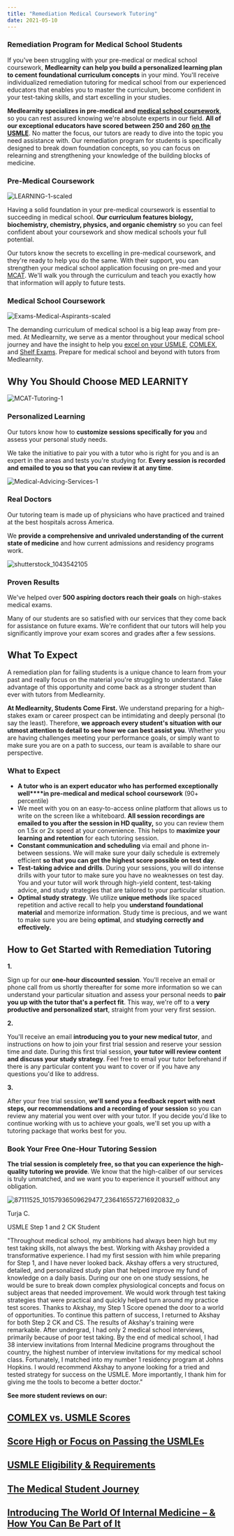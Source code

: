 ```yaml
---
title: "Remediation Medical Coursework Tutoring"
date: 2021-05-10
---
```


### Remediation Program for Medical School Students

If you've been struggling with your pre-medical or medical school coursework, **Medlearnity can help you build a personalized learning plan to cement foundational curriculum concepts** in your mind. You'll receive individualized remediation tutoring for medical school from our experienced educators that enables you to master the curriculum, become confident in your test-taking skills, and start excelling in your studies.   

**Medlearnity specializes in pre-medical and** [**medical school coursework**](https://www.medlearnity.com/coursework/), so you can rest assured knowing we're absolute experts in our field. **All of our exceptional educators have scored between 250 and 260** [**on the USMLE**](https://www.medlearnity.com/usmle/). No matter the focus, our tutors are ready to dive into the topic you need assistance with. Our remediation program for students is specifically designed to break down foundation concepts, so you can focus on relearning and strengthening your knowledge of the building blocks of medicine. 

### Pre-Medical Coursework

![](//www.medlearnity.com/wp-content/uploads/2020/05/LEARNING-1-scaled-1.jpg "LEARNING-1-scaled")

Having a solid foundation in your pre-medical coursework is essential to succeeding in medical school. **Our curriculum features biology, biochemistry, chemistry, physics, and organic chemistry** so you can feel confident about your coursework and show medical schools your full potential.

Our tutors know the secrets to excelling in pre-medical coursework, and they're ready to help you do the same. With their support, you can strengthen your medical school application focusing on pre-med and your [MCAT](https://www.medlearnity.com/mcat/). We'll walk you through the curriculum and teach you exactly how that information will apply to future tests.

### Medical School Coursework

![](//www.medlearnity.com/wp-content/uploads/2020/04/Exams-Medical-Aspirants-scaled-1.jpg "Exams-Medical-Aspirants-scaled")

The demanding curriculum of medical school is a big leap away from pre-med. At Medlearnity, we serve as a mentor throughout your medical school journey and have the insight to help you [excel on your USMLE](https://www.medlearnity.com/usmle/), [COMLEX](https://www.medlearnity.com/comlex/), and [Shelf Exams](https://www.medlearnity.com/nbme-shelf-exams/). Prepare for medical school and beyond with tutors from Medlearnity.

## Why You Should Choose MED LEARNITY

![](//www.medlearnity.com/wp-content/uploads/2020/04/MCAT-Tutoring-1.jpg "MCAT-Tutoring-1")

### Personalized Learning

Our tutors know how to **customize sessions specifically** **for you** and assess your personal study needs. 

We take the initiative to pair you with a tutor who is right for you and is an expert in the areas and tests you're studying for. **Every session is recorded and emailed to you so that you can review it at any time**.

![](//www.medlearnity.com/wp-content/uploads/2020/04/Medical-Advicing-Services-1-1.jpg "Medical-Advicing-Services-1")

### Real Doctors

Our tutoring team is made up of physicians who have practiced and trained at the best hospitals across America.

We **provide a comprehensive and unrivaled understanding of the current state of medicine** and how current admissions and residency programs work. 

![](//www.medlearnity.com/wp-content/uploads/2020/04/shutterstock_1043542105-scaled.jpg "shutterstock_1043542105")

### Proven Results

We've helped over **500 aspiring doctors reach their goals** on high-stakes medical exams.

Many of our students are so satisfied with our services that they come back for assistance on future exams. We're confident that our tutors will help you significantly improve your exam scores and grades after a few sessions.

## What To Expect

A remediation plan for failing students is a unique chance to learn from your past and really focus on the material you're struggling to understand. Take advantage of this opportunity and come back as a stronger student than ever with tutors from Medlearnity.

**At Medlearnity, Students Come First.** We understand preparing for a high-stakes exam or career prospect can be intimidating and deeply personal (to say the least). Therefore, **we approach every student's situation with our utmost attention to detail to see how we can best assist you**. Whether you are having challenges meeting your performance goals, or simply want to make sure you are on a path to success, our team is available to share our perspective. 

### **What to Expect**

- **A tutor who is an expert educator who has performed exceptionally well****in pre-medical and medical school coursework** (90+ percentile)
- We meet with you on an easy-to-access online platform that allows us to write on the screen like a whiteboard. **All session recordings are emailed to you after the session in HD quality,** so you can review them on 1.5x or 2x speed at your convenience. This helps to **maximize your learning and retention** for each tutoring session.
- **Constant communication and scheduling** via email and phone in-between sessions. We will make sure your daily schedule is extremely efficient **so that you can get the highest score possible on test day**.
- **Test-taking advice and drills**. During your sessions, you will do intense drills with your tutor to make sure you have no weaknesses on test day. You and your tutor will work through high-yield content, test-taking advice, and study strategies that are tailored to your particular situation.
- **Optimal study strategy**. We utilize **unique methods** like spaced repetition and active recall to help you **understand foundational material** and memorize information. Study time is precious, and we want to make sure you are being **optimal**, and **studying correctly and effectively.**

## How to Get Started with Remediation Tutoring

**1.**

Sign up for our **one-hour discounted session**. You'll receive an email or phone call from us shortly thereafter for some more information so we can understand your particular situation and assess your personal needs to **pair you up with the tutor that's a perfect fit**. This way, we're off to a **very productive and personalized start**, straight from your very first session.

**2.**

You'll receive an email **introducing you to your new medical tutor**, and instructions on how to join your first trial session and reserve your session time and date. During this first trial session, **your tutor will review content and discuss your study strategy**. Feel free to email your tutor beforehand if there is any particular content you want to cover or if you have any questions you'd like to address.

**3.**

After your free trial session, **we'll send you a feedback report with next steps, our recommendations and a recording of your session** so you can review any material you went over with your tutor. If you decide you'd like to continue working with us to achieve your goals, we'll set you up with a tutoring package that works best for you.

### **Book Your Free One-Hour Tutoring Session**

**The trial session is completely free, so that you can experience the high-quality tutoring we provide**. We know that the high-caliber of our services is truly unmatched, and we want you to experience it yourself without any obligation.

![](//www.medlearnity.com/wp-content/uploads/2020/04/87111525_10157936509629477_2364165572716920832_o.jpg "87111525_10157936509629477_2364165572716920832_o")

Turja C.

USMLE Step 1 and 2 CK Student

"Throughout medical school, my ambitions had always been high but my test taking skills, not always the best. Working with Akshay provided a transformative experience. I had my first session with him while preparing for Step 1, and I have never looked back. Akshay offers a very structured, detailed, and personalized study plan that helped improve my fund of knowledge on a daily basis. During our one on one study sessions, he would be sure to break down complex physiological concepts and focus on subject areas that needed improvement. We would work through test taking strategies that were practical and quickly helped turn around my practice test scores. Thanks to Akshay, my Step 1 Score opened the door to a world of opportunities. To continue this pattern of success, I returned to Akshay for both Step 2 CK and CS. The results of Akshay's training were remarkable. After undergrad, I had only 2 medical school interviews, primarily because of poor test taking. By the end of medical school, I had 38 interview invitations from Internal Medicine programs throughout the country, the highest number of interview invitations for my medical school class. Fortunately, I matched into my number 1 residency program at Johns Hopkins. I would recommend Akshay to anyone looking for a tried and tested strategy for success on the USMLE. More importantly, I thank him for giving me the tools to become a better doctor."

**See more student reviews on our:**

[](https://www.medlearnity.com/comlex-vs-usmle-scores/)

## [COMLEX vs. USMLE Scores](https://www.medlearnity.com/comlex-vs-usmle-scores/ "COMLEX vs. USMLE Scores")

[](https://www.medlearnity.com/score-high-or-focus-on-passing-usmle/)

## [Score High or Focus on Passing the USMLEs](https://www.medlearnity.com/score-high-or-focus-on-passing-usmle/ "Score High or Focus on Passing the USMLEs")

[](https://www.medlearnity.com/usmle-eligibility-and-requirements/)

## [USMLE Eligibility & Requirements](https://www.medlearnity.com/usmle-eligibility-and-requirements/ "USMLE Eligibility & Requirements")

[](https://www.medlearnity.com/medical-student-journey/)

## [The Medical Student Journey](https://www.medlearnity.com/medical-student-journey/ "The Medical Student Journey")

[](https://www.medlearnity.com/internal-medicine-board-exam/)

## [Introducing The World Of Internal Medicine – & How You Can Be Part of It](https://www.medlearnity.com/internal-medicine-board-exam/ "Introducing The World Of Internal Medicine – & How You Can Be Part of It")
